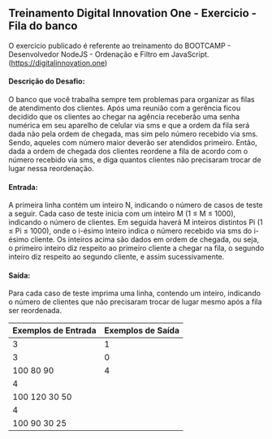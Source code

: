 ## Treinamento Digital Innovation One - Exercicio - Fila do banco

O exercicio publicado é referente ao treinamento do BOOTCAMP - Desenvolvedor NodeJS - Ordenação e Filtro em JavaScript.
(https://digitalinnovation.one)

#### Descrição do Desafio:

O banco que você trabalha sempre tem problemas para organizar as filas de atendimento dos clientes.
Após uma reunião com a gerência ficou decidido que os clientes ao chegar na agência receberão uma senha numérica em seu aparelho de celular via sms e que a ordem da fila será dada não pela ordem de chegada, mas sim pelo número recebido via sms. Sendo, aqueles com número maior deverão ser atendidos primeiro.
Então, dada a ordem de chegada dos clientes reordene a fila de acordo com o número recebido via sms, e diga quantos clientes não precisaram trocar de lugar nessa reordenação.


#### Entrada:

A primeira linha contém um inteiro N, indicando o número de casos de teste a seguir.
Cada caso de teste inicia com um inteiro M (1 ≤ M ≤ 1000), indicando o número de clientes. Em seguida haverá M inteiros distintos Pi (1 ≤ Pi ≤ 1000), onde o i-ésimo inteiro indica o número recebido via sms do i-ésimo cliente.
Os inteiros acima são dados em ordem de chegada, ou seja, o primeiro inteiro diz respeito ao primeiro cliente a chegar na fila, o segundo inteiro diz respeito ao segundo cliente, e assim sucessivamente.


#### Saída:

Para cada caso de teste imprima uma linha, contendo um inteiro, indicando o número de clientes que não precisaram trocar de lugar mesmo após a fila ser reordenada.

Exemplos de Entrada  | Exemplos de Saída
------------- | -------------
3 | 1
3 | 0
100 80 90 | 4
4 |
100 120 30 50 |
4 |
100 90 30 25 |

